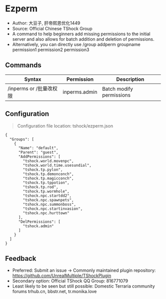 # Ezperm

- Author: 大豆子, 肝帝熙恩优化1449
- Source: Official Chinese TShock Group
- A command to help beginners add missing permissions to the initial server and also allows for batch addition and deletion of permissions.
- Alternatively, you can directly use /group addperm groupname permission1 permission2 permission3

## Commands

| Syntax               | Permission   | Description      |
|----------------------|--------------|------------------|
| /inperms or /批量改权限 | inperms.admin | Batch modify permissions |

## Configuration
> Configuration file location: tshock/ezperm.json
```json5
{
  "Groups": [
    {
      "Name": "default",
      "Parent": "guest",
      "AddPermissions": [
        "tshock.world.movenpc",
        "tshock.world.time.usesundial",
        "tshock.tp.pylon",
        "tshock.tp.demonconch",
        "tshock.tp.magicconch",
        "tshock.tp.tppotion",
        "tshock.tp.rod",
        "tshock.tp.wormhole",
        "tshock.npc.startdd2",
        "tshock.npc.spawnpets",
        "tshock.npc.summonboss",
        "tshock.npc.startinvasion",
        "tshock.npc.hurttown"
      ],
      "DelPermissions": [
        "tshock.admin"
      ]
    }
  ]
}
```

## Feedback
- Preferred: Submit an issue -> Commonly maintained plugin repository: https://github.com/UnrealMultiple/TShockPlugin
- Secondary option: Official TShock QQ Group: 816771079
- Least likely to be seen but still possible: Domestic Terraria community forums trhub.cn, bbstr.net, tr.monika.love
